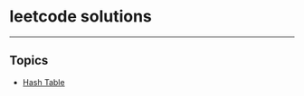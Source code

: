 # leetcode solutions
---
## Topics
- [Hash Table](https://github.com/m7moudGadallah/leetCode_Solutions/tree/main/Hash_Table)